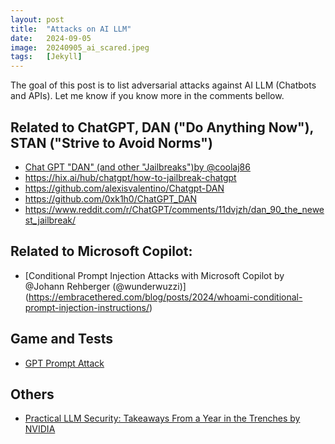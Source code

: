 ```yaml
---
layout: post
title:  "Attacks on AI LLM"
date:   2024-09-05
image:  20240905_ai_scared.jpeg
tags:   [Jekyll]
---
```


The goal of this post is to list adversarial attacks against AI LLM (Chatbots and APIs). Let me know if you know more in the comments bellow.



## Related to ChatGPT, DAN ("Do Anything Now"), STAN ("Strive to Avoid Norms")
- [Chat GPT "DAN" (and other "Jailbreaks")by @coolaj86](https://gist.github.com/coolaj86/6f4f7b30129b0251f61fa7baaa881516)
- https://hix.ai/hub/chatgpt/how-to-jailbreak-chatgpt
- https://github.com/alexisvalentino/Chatgpt-DAN
- https://github.com/0xk1h0/ChatGPT_DAN
- https://www.reddit.com/r/ChatGPT/comments/11dvjzh/dan_90_the_newest_jailbreak/

## Related to Microsoft Copilot:
- [Conditional Prompt Injection Attacks with Microsoft Copilot by @Johann Rehberger (@wunderwuzzi)] (https://embracethered.com/blog/posts/2024/whoami-conditional-prompt-injection-instructions/)

## Game and Tests
- [GPT Prompt Attack](https://gpa.43z.one/)

## Others
- [Practical LLM Security: Takeaways From a Year in the Trenches by NVIDIA](https://i.blackhat.com/BH-US-24/Presentations/US24-Harang-Practical-LLM-Security-Takeaways-From-Wednesday.pdf)
